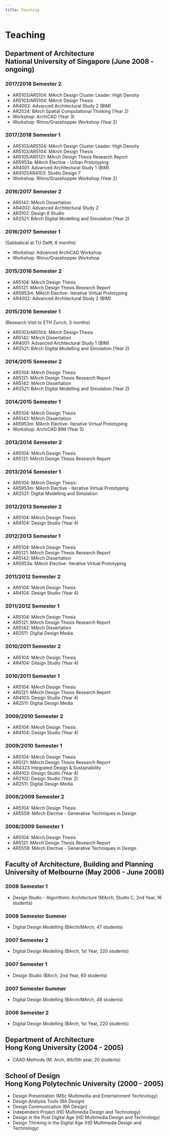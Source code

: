 ```yaml
---
title: Teaching
---
```

# Teaching

## Department of Architecture</br>National University of Singapore (June 2008 - ongoing)

### 2017/2018 Semester 2

- AR5103/AR5104: MArch Design Cluster Leader: High Density
- AR5103/AR5104: MArch Design Thesis
- AR4002: Advanced Architectural Study 2 (BIM)
- AR2524: BArch Spatial Computational Thinking (Year 2)
- Workshop: ArchiCAD (Year 3)
- Workshop: Rhino/Grasshopper Workshop (Year 2)

### 2017/2018 Semester 1

- AR5103/AR5104: MArch Design Cluster Leader: High Density
- AR5103/AR5104: MArch Design Thesis
- AR5105/AR5121: MArch Design Thesis Research Report
- AR5953a: MArch Elective - Urban Prototyping
- AR4001: Advanced Architectural Study 1 (BIM)
- AR4101/AR4103: Studio Design 7
- Workshop: Rhino/Grasshopper Workshop (Year 2)

### 2016/2017 Semester 2

- AR5142: MArch Dissertation
- AR4002: Advanced Architectural Study 2
- AR3102: Design 6 Studio
- AR2521: BArch Digital Modelling and Simulation (Year 2)

### 2016/2017 Semester 1

(Sabbatical at TU Delft, 6 months)
- Workshop: Advanced ArchiCAD Workshop
- Workshop: Rhino/Grasshopper Workshop

### 2015/2016 Semester 2

- AR5104: MArch Design Thesis
- AR5121: MArch Design Thesis Research Report
- AR5953m: MArch Elective- Iterative Virtual Prototyping
- AR4002: Advanced Architectural Study 2 (BIM)

### 2015/2016 Semester 1

(Research Visit to ETH Zurich, 3 months)
- AR5103/AR5104: MArch Design Thesis
- AR5142: MArch Dissertation
- AR4001: Advanced Architectural Study 1 (BIM)
- AR2521: BArch Digital Modelling and Simulation (Year 2)

### 2014/2015 Semester 2

- AR5104: MArch Design Thesis
- AR5121: MArch Design Thesis Research Report
- AR5142: MArch Dissertation
- AR2521: BArch Digital Modelling and Simulation (Year 2)

### 2014/2015 Semester 1

- AR5104: MArch Design Thesis
- AR5142: MArch Dissertation
- AR5953m: MArch Elective- Iterative Virtual Prototyping
- Workshop: ArchiCAD BIM (Year 5)

### 2013/2014 Semester 2

- AR5104: MArch Design Thesis
- AR5121: MArch Design Thesis Research Report

### 2013/2014 Semester 1

- AR5104: MArch Design Thesis
- AR5953m: MArch Elective - Iterative Virtual Prototyping
- AR2521: Digital Modelling and Simulation

### 2012/2013 Semester 2

- AR5104: MArch Design Thesis
- AR4104: Design Studio (Year 4)

### 2012/2013 Semester 1

- AR5104: MArch Design Thesis
- AR5121: MArch Design Thesis Research Report
- AR5142: MArch Dissertation
- AR5953a: MArch Elective- Iterative Virtual Prototyping

### 2011/2012 Semester 2

- AR5104: MArch Design Thesis
- AR4104: Design Studio (Year 4)

### 2011/2012 Semester 1

- AR5104: MArch Design Thesis
- AR5121: MArch Design Thesis Research Report
- AR5142: MArch Dissertation
- AR2511: Digital Design Media

### 2010/2011 Semester 2

- AR5104: MArch Design Thesis
- AR4104: Design Studio (Year 4)

### 2010/2011 Semester 1

- AR5104: MArch Design Thesis
- AR5121: MArch Design Thesis Research Report
- AR4103: Design Studio (Year 4)
- AR2511: Digital Design Media

### 2009/2010 Semester 2

- AR5104: MArch Design Thesis
- AR4104: Design Studio (Year 4)

### 2009/2010 Semester 1

- AR5104: MArch Design Thesis
- AR5121: MArch Design Thesis Research Report
- AR4323 Integrated Design & Sustainability
- AR4103: Design Studio (Year 4)
- AR2102: Design Studio (Year 2)
- AR2511: Digital Design Media

### 2008/2009 Semester 2

- AR5104: MArch Design Thesis
- AR5559: MArch Elective - Generative Techniques in Design

### 2008/2009 Semester 1

- AR5104: MArch Design Thesis
- AR5121: MArch Design Thesis Research Report
- AR5559: MArch Elective - Generative Techniques in Design

## Faculty of Architecture, Building and Planning</br>University of Melbourne (May 2006 - June 2008)

### 2008 Semester 1
- Design Studio - Algorithmic Architecture (MArch, Studio C, 2nd Year, 16 students)

### 2008 Semester Summer
- Digital Design Modelling (BArch/MArch, 47 students)

### 2007 Semester 2
- Digital Design Modelling (BArch, 1st Year, 220 students)

### 2007 Semester 1
- Design Studio (BArch, 2nd Year, 60 students)

### 2007 Semester Summer
- Digital Design Modelling (BArch/MArch, 48 students)

### 2006 Semester 2
- Digital Design Modelling (BArch, 1st Year, 220 students)

## Department of Architecture</br>Hong Kong University (2004 - 2005)
- CAAD Methods (M. Arch, 4th/5th year, 20 students)

## School of Design</br>Hong Kong Polytechnic University (2000 - 2005)
- Design Presentation (MSc Multimedia and Entertainment Technology)
- Design Analysis Tools (BA Design)
- Design Communication (BA Design)
- Independent Project (HD Multimedia Design and Technology)
- Design in the Post Digital Age (HD Multimedia Design and Technology)
- Design Thinking in the Digital Age (HD Multimedia Design and Technology)
